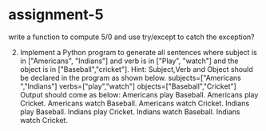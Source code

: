 # assignment-5
write a function to compute 5/0 and use try/except to catch the exception?




2. Implement a Python program to generate all sentences where subject is in
["Americans", "Indians"] and verb is in ["Play", "watch"] and the object is in
["Baseball","cricket"].
Hint: Subject,Verb and Object should be declared in the program as shown below.
subjects=["Americans ","Indians"]
verbs=["play","watch"]
objects=["Baseball","Cricket"]
Output should come as below:
Americans play Baseball.
Americans play Cricket.
Americans watch Baseball.
Americans watch Cricket.
Indians play Baseball.
Indians play Cricket.
Indians watch Baseball.
Indians watch Cricket.
